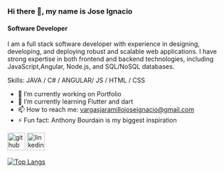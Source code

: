 ### Hi there 👋, my name is Jose Ignacio
#### Software Developer
I am a full stack software developer with experience in designing, developing, and deploying robust and scalable web applications. I have strong expertise in both frontend and backend technologies, including JavaScript,Angular, Node.js, and SQL/NoSQL databases.

Skills: JAVA / C# / ANGULAR/ JS / HTML / CSS

- 🔭 I’m currently working on Portfolio 
- 🌱 I’m currently learning Flutter and dart 
- 📫 How to reach me: vargasjaramillojoseignacio@gmail.com 
- ⚡ Fun fact: Anthony Bourdain is my biggest inspiration 


[<img src='https://img.icons8.com/fluency/48/000000/github.png' alt='github' height='40'>](https://github.com/Getz7)   [<img src='https://img.icons8.com/color/48/000000/linkedin.png' alt='linkedin' height='40'>](https://www.linkedin.com/in/jose-ignacio-vargas-jaramillo-045a132a2/)

[![Top Langs](https://github-readme-stats.vercel.app/api/top-langs/?username=Getz7)](https://github.com/anuraghazra/github-readme-stats)


